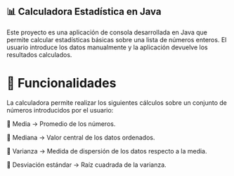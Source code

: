 ## 📊 Calculadora Estadística en Java

Este proyecto es una aplicación de consola desarrollada en Java que permite calcular estadísticas básicas sobre una lista de números enteros.
El usuario introduce los datos manualmente y la aplicación devuelve los resultados calculados.

# 🚀 Funcionalidades

La calculadora permite realizar los siguientes cálculos sobre un conjunto de números introducidos por el usuario:

📌 Media → Promedio de los números.

📌 Mediana → Valor central de los datos ordenados.

📌 Varianza → Medida de dispersión de los datos respecto a la media.

📌 Desviación estándar → Raíz cuadrada de la varianza.
